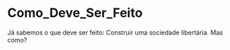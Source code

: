 # Como_Deve_Ser_Feito
Já sabemos o que deve ser feito: Construir uma sociedade libertária. Mas como?
